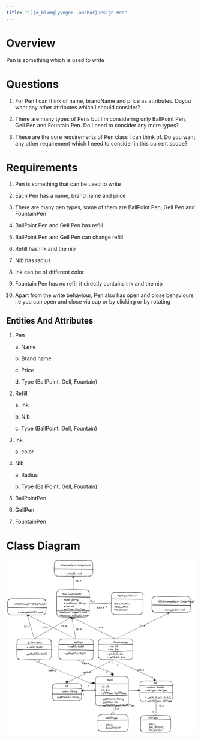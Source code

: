 ```yaml
---
title: "[]{#_blxmqlyvngo6 .anchor}Design Pen"
---
```


# Overview

Pen is something which is used to write

# Questions

1.  For Pen I can think of name, brandName and price as attributes. Doyou want any other attributes which I should consider?

2.  There are many types of Pens but I'm considering only BallPoint Pen, Gell Pen and Fountain Pen. Do I need to consider any more types?

3.  These are the core requirements of Pen class I can think of. Do you want any other requirement which I need to consider in this current scope?

# Requirements

1.  Pen is something that can be used to write

2.  Each Pen has a name, brand name and price

3.  There are many pen types, some of them are BallPoint Pen, Gell Pen and FountainPen

4.  BallPoint Pen and Gell Pen has refill

5.  BallPoint Pen and Gell Pen can change refill

6.  Refill has ink and the nib

7.  Nib has radius

8.  Ink can be of different color

9.  Fountain Pen has no refill it directly contains ink and the nib

10. Apart from the write behaviour, Pen also has open and close behaviours i.e you can open and close via cap or by clicking or by rotating

## Entities And Attributes

1.  Pen

    a.  Name

    b.  Brand name

    c.  Price

    d.  Type (BallPoint, Gell, Fountain)

2.  Refill

    a.  Ink

    b.  Nib

    c.  Type (BallPoint, Gell, Fountain)

3.  Ink

    a.  color

4.  Nib

    a.  Radius

    b.  Type (BallPoint, Gell, Fountain)

5.  BallPointPen

6.  GellPen

7.  FountainPen

# Class Diagram

![](./Pen_Class_Diagram.png)
